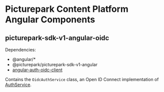 # Picturepark Content Platform Angular Components

## picturepark-sdk-v1-angular-oidc

Dependencies: 

- @angular/*
- @picturepark/picturepark-sdk-v1-angular
- [angular-auth-oidc-client](https://www.npmjs.com/package/angular-auth-oidc-client)

Contains the `OidcAuthService` class, an Open ID Connect implementation of [AuthService](../picturepark-sdk-v1-angular/AuthService.md).
